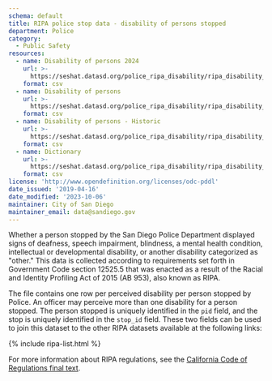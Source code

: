 ```yaml
---
schema: default
title: RIPA police stop data - disability of persons stopped
department: Police
category:
  - Public Safety
resources:
  - name: Disability of persons 2024
    url: >-
      https://seshat.datasd.org/police_ripa_disability/ripa_disability_2024_datasd.csv
    format: csv
  - name: Disability of persons
    url: >-
      https://seshat.datasd.org/police_ripa_disability/ripa_disability_datasd.csv
    format: csv
  - name: Disability of persons - Historic
    url: >-
      https://seshat.datasd.org/police_ripa_disability/ripa_disability_historic.csv
    format: csv
  - name: Dictionary
    url: >-
      https://seshat.datasd.org/police_ripa_disability/ripa_disability_dictionary_datasd.csv
    format: csv
license: 'http://www.opendefinition.org/licenses/odc-pddl'
date_issued: '2019-04-16'
date_modified: '2023-10-06'
maintainer: City of San Diego
maintainer_email: data@sandiego.gov
---
```

Whether a person stopped by the San Diego Police Department displayed signs of deafness, speech impairment, blindness, a mental health condition, intellectual or developmental disability, or another disability categorized as "other." This data is collected according to requirements set forth in Government Code section 12525.5 that was enacted as a result of the Racial and Identity Profiling Act of 2015 (AB 953), also known as RIPA.

<!--more-->

The file contains one row per perceived disability per person stopped by Police. An officer may perceive more than one disability for a person stopped. The person stopped is uniquely identified in the `pid` field, and the stop is uniquely identified in the `stop_id` field. These two fields can be used to join this dataset to the other RIPA datasets available at the following links:

{% include ripa-list.html %}

For more information about RIPA regulations, see the [California Code of Regulations final text](https://oag.ca.gov/sites/all/files/agweb/pdfs/ripa/stop-data-reg-final-text-110717.pdf?).